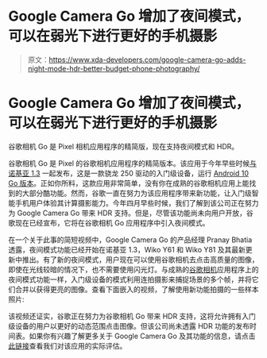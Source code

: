 # Google Camera Go 增加了夜间模式，可以在弱光下进行更好的手机摄影

> 原文：<https://www.xda-developers.com/google-camera-go-adds-night-mode-hdr-better-budget-phone-photography/>

# Google Camera Go 增加了夜间模式，可以在弱光下进行更好的手机摄影

谷歌相机 Go 是 Pixel 相机应用程序的精简版，现在支持夜间模式和 HDR。

谷歌相机 Go 是 Pixel 的谷歌相机应用程序的精简版本。该应用于今年早些时候[与](https://www.xda-developers.com/google-camera-go-portrait-mode-android-go-budget-smartphones/)[诺基亚 1.3](https://www.xda-developers.com/nokia-8-3-5g-nokia-5-3-nokia-1-3-announced/) 一起发布，这是一款骁龙 250 驱动的入门级设备，运行 [Android 10 Go 版本](https://www.xda-developers.com/android-10-go-edition-adiantum-encryption-support/)。正如你所料，这款应用非常简单，没有你在成熟的谷歌相机应用上能找到的大部分酷功能。然而，谷歌一直在努力为该应用程序带来新功能，让入门级智能手机用户体验其计算摄影能力。今年四月早些时候，我们了解到该公司正在努力为 Google Camera Go 带来 HDR 支持。但是，尽管该功能尚未向用户开放，谷歌现在已经宣布，它将在谷歌相机 Go 应用程序中引入夜间模式。

在一个关于此事的简短视频中，Google Camera Go 的产品经理 Pranay Bhatia 透露，夜间模式功能已经开始在诺基亚 1.3，Wiko Y61 和 Wiko Y81 及其最新更新中推出。有了新的夜间模式，用户现在可以使用谷歌相机去点击高质量的图像，即使在光线较暗的情况下，也不需要使用闪光灯。与成熟的[谷歌相机](https://www.xda-developers.com/tag/google-camera/)应用程序上的夜间模式功能一样，入门级设备的模式利用连拍摄影来捕捉场景的多个帧，并将它们合并以获得更亮的图像。查看下面嵌入的视频，了解使用新功能拍摄的一些样本照片:

该视频还证实，谷歌正在努力为谷歌相机 Go 带来 HDR 支持，这将允许拥有入门级设备的用户以更好的动态范围点击图像。但该公司尚未透露 HDR 功能的发布时间表。如果你有兴趣了解更多关于 Google Camera Go 及其功能的信息，请点击[此链接](https://www.xda-developers.com/google-camera-go-hands-on-gcam/)查看我们对该应用的实际评估。